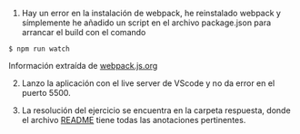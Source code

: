 1. Hay un error en la instalación de webpack, he reinstalado webpack y símplemente he añadido un script en el archivo package.json para arrancar el build con el comando 
```text
$ npm run watch
```
Información extraída de [webpack.js.org](https://webpack.js.org/guides/development/#using-watch-mode)

2. Lanzo la aplicación con el live server de VScode y no da error en el puerto 5500.

3. La resolución del ejercicio se encuentra en la carpeta respuesta, donde el archivo [README](./respuesta4/README.md) tiene todas las anotaciones pertinentes.